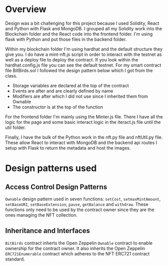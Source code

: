 # Overview

Design was a bit challenging for this project because I used Solidity, React and Python with Flask and MongoDB. I grouped all my Solidity work into the Blockchain folder and the React code into the frontend folder. I'm using flask with Python and put those files in the backend folder.<br>

Within my blockchain folder I'm using hardhat and the default structure they give you. I do have a mint-nft.js script in order to interact with the testnet as well as a deploy file to deploy the contract. If you look within the hardhat.config.js file you can see the default testnet. For my smart contract file BitBirds.sol I followed the design pattern below which I got from the class.<br>

-   Storage variables are declared at the top of the contract
-   Events are after and are clearly defined by name
-   Modifiers are after which I did not use since I inherited them from Ownable
-   The constructor is at the top of the function

For the frontend folder I'm mainly using the Minter.js file. There I have all the logic for the page and some basic interact logic in the iteract.js file until the util folder.<br>

Finally, I have the bulk of the Python work in the nft.py file and nftUtil.py file. These allow React to interact with MongoDB and the backend api routes I setup with Flask to return the metadata and host the images.

# Design patterns used

## Access Control Design Patterns

`Ownable` design pattern used in seven functions: `setCost`, `setmaxMintAmount`, `setBaseURI`, `setBaseExtension`, `pause`, `getBalance` and `withdraw`. These functions only need to be used by the contract owner since they are the ones managing the NFT collection.

## Inheritance and Interfaces

`BitBirds` contract inherts the Open Zeppelin `Ownable` contract to enable ownership for the contract owner. It also inherits the Open Zeppelin `ERC721Enumerable` contract which adheres to the NFT ERC721 contract standard.
